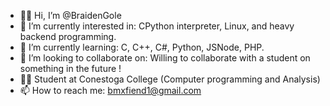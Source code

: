 - 👨‍💻 Hi, I’m @BraidenGole
- 👀 I’m currently interested in: CPython interpreter, Linux, and heavy backend programming.
- 🌱 I’m currently learning: C, C++, C#, Python, JSNode, PHP.
- 🙂 I’m looking to collaborate on: Willing to collaborate with a student on something in the future !
- 👨‍🏫 Student at Conestoga College (Computer programming and Analysis) 
- 📫 How to reach me: bmxfiend1@gmail.com

